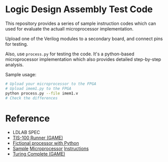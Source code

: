 # Logic Design Assembly Test Code

This repository provides a series of sample instruction codes which can used for evaluate the actuall microprocessor implementation.

Upload one of the Verilog modules to a secondary board, and connect pins for testing.

Also, use `process.py` for testing the code. It's a python-based microprocessor implementation which also provides detailed step-by-step analysis.

Sample usage:
```bash
# Upload your microprocessor to the FPGA
# Upload imem1.py to the FPGA
python process.py --file imem1.v
# Check the differences
```

# Reference
* LDLAB SPEC
* [TIS-100 Runner (GAME)]([https://www.fpga4student.com/2017/04/verilog-code-for-16-bit-risc-processor.html](https://github.com/benWindsorCode/assemblyRunner))
* [Fictional processor with Python](https://github.com/tdjsnelling/tis-100-python)
* [Sample](https://raw.githubusercontent.com/skystar-p/logic-design-test-case/master/test2.test) [Microprocessor](https://raw.githubusercontent.com/skystar-p/logic-design-test-case/master/test3.test) [Instructions](https://raw.githubusercontent.com/skystar-p/logic-design-test-case/master/test4.test)
* [Turing Complete (GAME)](https://store.steampowered.com/app/1444480/Turing_Complete/)
